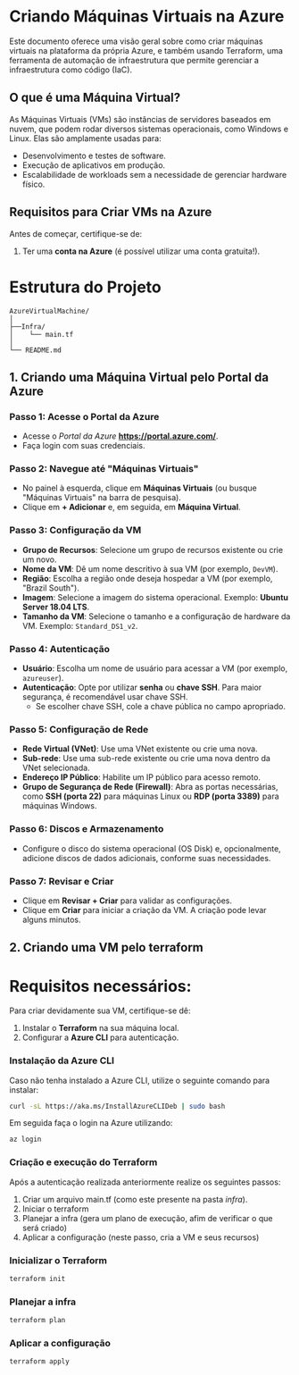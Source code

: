 # Criando Máquinas Virtuais na Azure

Este documento oferece uma visão geral sobre como criar máquinas virtuais na plataforma da própria Azure, e também  usando Terraform, uma ferramenta de automação de infraestrutura que permite gerenciar a infraestrutura como código (IaC).

## O que é uma Máquina Virtual?

As Máquinas Virtuais (VMs) são instâncias de servidores baseados em nuvem, que podem rodar diversos sistemas operacionais, como Windows e Linux. Elas são amplamente usadas para:
- Desenvolvimento e testes de software.
- Execução de aplicativos em produção.
- Escalabilidade de workloads sem a necessidade de gerenciar hardware físico.

## Requisitos para Criar VMs na Azure

Antes de começar, certifique-se de:
1. Ter uma **conta na Azure** (é possível utilizar uma conta gratuita!).

# Estrutura do Projeto
```
AzureVirtualMachine/
│
├──Infra/
│    └── main.tf
│
└── README.md
```
## 1. **Criando uma Máquina Virtual pelo Portal da Azure**

### Passo 1: Acesse o Portal da Azure

- Acesse o *Portal da Azure* **https://portal.azure.com/**.
- Faça login com suas credenciais.

### Passo 2: Navegue até "Máquinas Virtuais"

- No painel à esquerda, clique em **Máquinas Virtuais** (ou busque "Máquinas Virtuais" na barra de pesquisa).
- Clique em **+ Adicionar** e, em seguida, em **Máquina Virtual**.

### Passo 3: Configuração da VM

- **Grupo de Recursos**: Selecione um grupo de recursos existente ou crie um novo.
- **Nome da VM**: Dê um nome descritivo à sua VM (por exemplo, `DevVM`).
- **Região**: Escolha a região onde deseja hospedar a VM (por exemplo, "Brazil South").
- **Imagem**: Selecione a imagem do sistema operacional. Exemplo: **Ubuntu Server 18.04 LTS**.
- **Tamanho da VM**: Selecione o tamanho e a configuração de hardware da VM. Exemplo: `Standard_DS1_v2`.

### Passo 4: Autenticação

- **Usuário**: Escolha um nome de usuário para acessar a VM (por exemplo, `azureuser`).
- **Autenticação**: Opte por utilizar **senha** ou **chave SSH**. Para maior segurança, é recomendável usar chave SSH.
  - Se escolher chave SSH, cole a chave pública no campo apropriado.

### Passo 5: Configuração de Rede

- **Rede Virtual (VNet)**: Use uma VNet existente ou crie uma nova.
- **Sub-rede**: Use uma sub-rede existente ou crie uma nova dentro da VNet selecionada.
- **Endereço IP Público**: Habilite um IP público para acesso remoto.
- **Grupo de Segurança de Rede (Firewall)**: Abra as portas necessárias, como **SSH (porta 22)** para máquinas Linux ou **RDP (porta 3389)** para máquinas Windows.

### Passo 6: Discos e Armazenamento

- Configure o disco do sistema operacional (OS Disk) e, opcionalmente, adicione discos de dados adicionais, conforme suas necessidades.

### Passo 7: Revisar e Criar

- Clique em **Revisar + Criar** para validar as configurações.
- Clique em **Criar** para iniciar a criação da VM. A criação pode levar alguns minutos.


## 2. **Criando uma VM pelo terraform**

# Requisitos necessários:
Para criar devidamente sua VM, certifique-se dê:
1. Instalar o **Terraform** na sua máquina local.
2. Configurar a **Azure CLI** para autenticação.

### Instalação da Azure CLI
Caso não tenha instalado a Azure CLI, utilize o seguinte comando para instalar:

```bash
curl -sL https://aka.ms/InstallAzureCLIDeb | sudo bash
```

Em seguida faça o login na Azure utilizando:

```bash
az login
```

### Criação e execução do Terraform
Após a autenticação realizada anteriormente realize os seguintes passos:
1. Criar um arquivo main.tf (como este presente na pasta *infra*).
2. Iniciar o terraform
3. Planejar a infra (gera um plano de execução, afim de verificar o que será criado)
4. Aplicar a configuração (neste passo, cria a VM e seus recursos)

### Inicializar o Terraform
```bash
terraform init
```

### Planejar a infra
```bash
terraform plan
```

### Aplicar a configuração
```bash
terraform apply
```